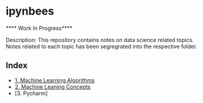 # ipynbees

**** Work In Progress****

Description:  This repository contains notes on data science related topics. Notes related to each topic has been segregrated into the respective folder.

## Index

* [1. Machine Learning Algorithms](https://github.com/abhiatgith/ipynbees/tree/master/Machine%20Learning%20Algorithms)
* [2. Machine Leaning Concepts](https://github.com/abhiatgith/ipynbees/tree/master/Machine%20Leaning%20Concepts)
* [3. Pycharm]
